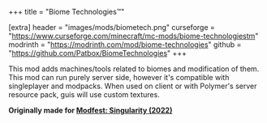 +++
title = "Biome Technologies™"

[extra]
header = "images/mods/biometech.png"
curseforge = "https://www.curseforge.com/minecraft/mc-mods/biome-technologiestm"
modrinth = "https://modrinth.com/mod/biome-technologies"
github = "https://github.com/Patbox/BiomeTechnologies"
+++

This mod adds machines/tools related to biomes and modification of them. This mod can run purely server side, 
however it's compatible with singleplayer and modpacks. 
When used on client or with Polymer's server resource pack, guis will use custom textures.

**Originally made for [Modfest: Singularity (2022)](https://modfest.net/singularity)**
